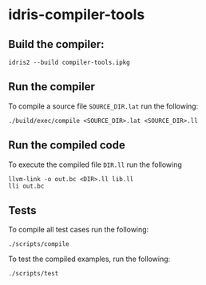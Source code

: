 # idris-compiler-tools

## Build the compiler:
```
idris2 --build compiler-tools.ipkg
```

## Run the compiler
To compile a source file `SOURCE_DIR.lat` run the following:
```
./build/exec/compile <SOURCE_DIR>.lat <SOURCE_DIR>.ll
```

## Run the compiled code
To execute the compiled file `DIR.ll` run the following
```
llvm-link -o out.bc <DIR>.ll lib.ll
lli out.bc
```

## Tests
To compile all test cases run the following:
```
./scripts/compile
```

To test the compiled examples, run the following:
```
./scripts/test
```



